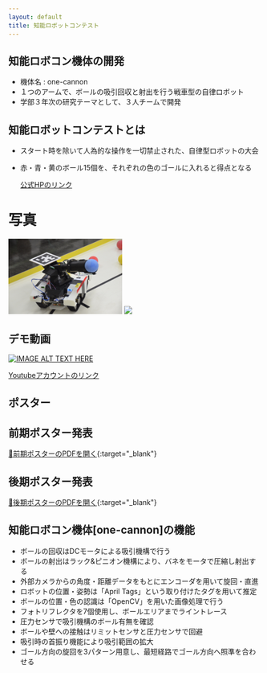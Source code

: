 ```yaml
---
layout: default
title: 知能ロボットコンテスト
---
```


## 知能ロボコン機体の開発
* 機体名 : one-cannon
* １つのアームで、ボールの吸引回収と射出を行う戦車型の自律ロボット
* 学部３年次の研究テーマとして、３人チームで開発

## 知能ロボットコンテストとは
* スタート時を除いて人為的な操作を一切禁止された、自律型ロボットの大会
* 赤・青・黄のボール15個を、それぞれの色のゴールに入れると得点となる

    [公式HPのリンク](http://www.inrof.org/irc/)      　  

# 写真
<!-- <img src="https://user-images.githubusercontent.com/45473923/78965145-27d66080-7b37-11ea-95ef-4c8ed0d6fd88.JPG" width=45%> <img src="https://user-images.githubusercontent.com/45473923/78965169-3a509a00-7b37-11ea-9926-cc55da3de0c4.JPG" width=45%>  -->

<img src="images/irc_01.jpg" width="45%"> <img src="images/irc_02.jpg" width="45%"> 

## デモ動画
[![IMAGE ALT TEXT HERE](http://img.youtube.com/vi/bEosERW4-E4/0.jpg)](http://www.youtube.com/watch?v=bEosERW4-E4)

[Youtubeアカウントのリンク](https://www.youtube.com/channel/UC2I3qbTQnZT58ISES_YTEEw?view_as=subscriber)

## ポスター

## 前期ポスター発表
<!-- <embed src="1st_poster.pdf" type="application/pdf" width="100%" height="600px" /> -->
[📂前期ポスターのPDFを開く](1st_poster.pdf){:target="_blank"}

## 後期ポスター発表
<!-- <embed src="2nd_poster.pdf" type="application/pdf" width="100%" height="600px" /> -->
[📂後期ポスターのPDFを開く](2nd_poster.pdf){:target="_blank"}


## 知能ロボコン機体[one-cannon]の機能
* ボールの回収はDCモータによる吸引機構で行う
* ボールの射出はラック&ピニオン機構により、バネをモータで圧縮し射出する
* 外部カメラからの角度・距離データをもとにエンコーダを用いて旋回・直進
* ロボットの位置・姿勢は「April Tags」という取り付けたタグを用いて推定
* ボールの位置・色の認識は「OpenCV」を用いた画像処理で行う
* フォトリフレクタを7個使用し、ボールエリアまでライントレース
* 圧力センサで吸引機構のボール有無を確認
* ボールや壁への接触はリミットセンサと圧力センサで回避
* 吸引時の首振り機能により吸引範囲の拡大
* ゴール方向の旋回を3パターン用意し、最短経路でゴール方向へ照準を合わせる


